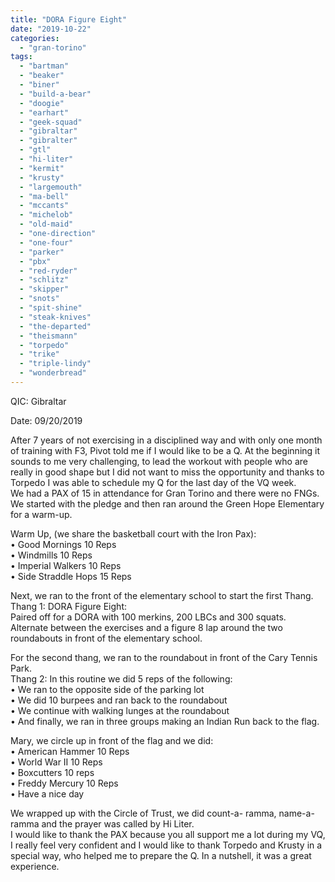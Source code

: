 ```yaml
---
title: "DORA Figure Eight"
date: "2019-10-22"
categories: 
  - "gran-torino"
tags: 
  - "bartman"
  - "beaker"
  - "biner"
  - "build-a-bear"
  - "doogie"
  - "earhart"
  - "geek-squad"
  - "gibraltar"
  - "gibralter"
  - "gtl"
  - "hi-liter"
  - "kermit"
  - "krusty"
  - "largemouth"
  - "ma-bell"
  - "mccants"
  - "michelob"
  - "old-maid"
  - "one-direction"
  - "one-four"
  - "parker"
  - "pbx"
  - "red-ryder"
  - "schlitz"
  - "skipper"
  - "snots"
  - "spit-shine"
  - "steak-knives"
  - "the-departed"
  - "theismann"
  - "torpedo"
  - "trike"
  - "triple-lindy"
  - "wonderbread"
---
```


QIC: Gibraltar

Date: 09/20/2019

  
After 7 years of not exercising in a disciplined way and with only one month of training with F3, Pivot told me if I would like to be a Q. At the beginning it sounds to me very challenging, to lead the workout with people who are really in good shape but I did not want to miss the opportunity and thanks to Torpedo I was able to schedule my Q for the last day of the VQ week.  
We had a PAX of 15 in attendance for Gran Torino and there were no FNGs. We started with the pledge and then ran around the Green Hope Elementary for a warm-up.  

Warm Up, (we share the basketball court with the Iron Pax):  
• Good Mornings 10 Reps  
• Windmills 10 Reps  
• Imperial Walkers 10 Reps  
• Side Straddle Hops 15 Reps

  
Next, we ran to the front of the elementary school to start the first Thang.  
Thang 1: DORA Figure Eight:  
Paired off for a DORA with 100 merkins, 200 LBCs and 300 squats. Alternate between the exercises and a figure 8 lap around the two roundabouts in front of the elementary school.

  
For the second thang, we ran to the roundabout in front of the Cary Tennis Park.  
Thang 2: In this routine we did 5 reps of the following:  
• We ran to the opposite side of the parking lot  
• We did 10 burpees and ran back to the roundabout  
• We continue with walking lunges at the roundabout  
• And finally, we ran in three groups making an Indian Run back to the flag.

Mary, we circle up in front of the flag and we did:  
• American Hammer 10 Reps  
• World War II 10 Reps  
• Boxcutters 10 reps  
• Freddy Mercury 10 Reps  
• Have a nice day

We wrapped up with the Circle of Trust, we did count-a- ramma, name-a-ramma and the prayer was called by Hi Liter.  
I would like to thank the PAX because you all support me a lot during my VQ, I really feel very confident and I would like to thank Torpedo and Krusty in a special way, who helped me to prepare the Q. In a nutshell, it was a great experience.
